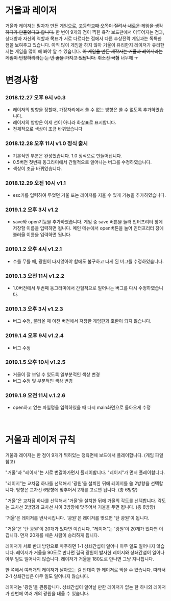 # 거울과 레이저
거울과 레이저는 필자가 만든 게임으로, ~~고등학교때 오목이 질려서 새로운 게임을 생각하다가 만들었다고 합니다.~~ 한 변이 9개의 점이 찍힌 육각 보드판에서 이루어지는 점과, 상대방과 자신의 역할과 목표가 서로 다르다는 점에서 다른 추상전략 게임과는 독특한 점을 보여주고 있습니다. 아직 많이 게임을 하지 않아 거울이 유리한지 레이저가 유리한지는 게임을 많이 해 봐야 알 수 있습니다.
~~이 게임을 만든 제작자는 거울과 레이저라는 게임이 번창하리라는 눈 먼 꿈을 가지고 있답니다.~~
~~취소선 극혐~~
너무해 ㅜ

# 변경사항

### 2018.12.27 오후 9시 v0.3
* 레이저의 방향을 정할때, 가장자리에서 쏠 수 없는 방향은 쏠 수 없도록 추가하였습니다.
* 레이저의 방향은 이제 선이 아니라 화살표로 표시합니다.
* 전체적으로 색상이 조금 바뀌었습니다

### 2018.12.28 오후 11시 v1.0 정식 출시
* 기본적인 부분은 완성했습니다. 1.0 정식으로 만들어냅니다.
* 0.5버전 첫번째 동그라미에서 간헐적으로 일어나는 버그를 수정하였습니다.
* 색상이 조금 바뀌었습니다.

### 2018.12.29 오전 10시 v1.1

* esc키를 입력하여 두었던 거울 또는 레이저를 지울 수 있게 기능을 추가하였습니다.

### 2019.1.2 오후 3시 v1.2
* save와 open기능을 추가하였습니다. 게임 중 save 버튼을 눌러 인터프리터 창에 저장할 이름을 입력하면 됩니다. 메인 메뉴에서 open버튼을 눌어 인터프리터 창에 불러올 이름을 입력하면 됩니다.

### 2019.1.2 오후 4시 v1.2.1
* 수를 무를 때, 광원이 타지않아야 함에도 불구하고 타게 된 버그를 수정하였습니다.

### 2019.1.3 오전 11시 v1.2.2
* 1.0버전에서 두번째 동그라미에서 간헐적으로 일어나는 버그를 다시 수정하였습니다.

### 2019.1.3 오후 3시 v1.2.3
* 버그 수정, 불러올 때 이전 버전에서 저장한 게임판과 호환이 되지 않습니다.

### 2019.1.4 오후 9시 v1.2.4
* 버그 수정

### 2019.1.5 오후 10시 v1.2.5
* 거울이 잘 보일 수 있도록 일부분적인 색상 변경
* 버그 수정 및 부분적인 색상 변경

### 2019.1.9 오전 11시 v.1.2.6
* open하고 없는 파일명을 입력하였을 때 다시 main화면으로 돌아오게 수정



<br>

# 거울과 레이저 규칙

거울과 레이저는 한 점이 9개가 찍허있는 정육면체 보드에서 플레이합니다. (게임 파일 참고)

"거울"과 "레이저"는 서로 번갈아가면서 플레이합니다. "레이저"가 먼저 플레이합니다.

"레이저"는 교차점 하나를 선택해서 '광원'을 설치한 뒤에 레이저를 쏠 2방향을 선택합니다. 방향은 교차선 6방향에 맞추어서 2개를 고르면 됩니다. (총 6방향)

"거울"은 교차점 하나를 선택해서 '거울'을 설치한 뒤에 거울의 각도를 선택합니다. 각도는 교차선 3방향과 교차선 사이 3방향에 맞추어서 거울을 두면 됩니다. (총 6방향)

'거울'은 레이저를 반사시킵니다. '광원'은 레이저를 맞으면 '탄 광원'이 됩니다.

"거울"은 '탄 광원'이 20개가 있다면 이깁니다. "레이저"는 '광원'이 20개가 있다면 이깁니다. 먼저 20개를 채운 사람이 승리하게 됩니다.

레이저가 서로 반대 방향으로 마주하면 1-1 상쇄간섭이 일어나 아무 일도 일어나지 않습니다. 레이저가 거울을 90도로 만나면 결국 광원이 발사한 레이저와 상쇄간섭이 일어나 아무 일도 일어나지 않습니다. 레이저가 거울을 180도로 만나면 그냥 지나칩니다.

한 쪽에서 여러개의 레이저가 날아오는 걸 반대쪽 한 레이저로 막을 수 있습니다. 따라서 2-1 상쇄간섭은 아무 일도 일어나지 않습니다.

레이저는 '광원'을 관통합니다. 상쇄간섭이 일어날 만한 레이저가 없는 한 하나의 레이저가 한번에 여러 개의 광원을 태울 수 있습니다.

